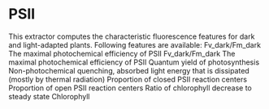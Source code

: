 # PSII
This extractor computes the characteristic fluorescence features for dark and light-adapted plants. Following features are available:
Fv_dark/Fm_dark The maximal photochemical efficiency of PSII 
Fv_dark/Fm_dark The maximal photochemical efficiency of PSII 
Quantum yield of photosynthesis 
Non-photochemical quenching, absorbed light energy that is dissipated (mostly by thermal radiation) 
Proportion of closed PSII reaction centers 
Proportion of open PSII reaction centers 
Ratio of chlorophyll decrease to steady state Chlorophyll
